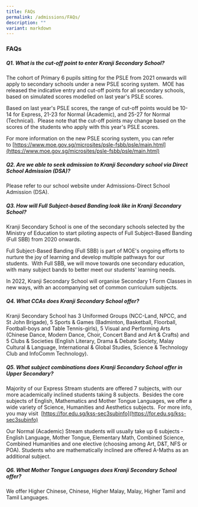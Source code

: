 ```yaml
---
title: FAQs
permalink: /admissions/FAQs/
description: ""
variant: markdown
---
```

### FAQs

##### **Q1.&nbsp;What is the cut-off point to enter Kranji Secondary School?**

The cohort of Primary 6 pupils sitting for the PSLE from 2021 onwards will apply to secondary schools under a new PSLE scoring system.&nbsp; MOE has released the indicative entry and cut-off points for all secondary schools, based on simulated scores modelled on last year's PSLE scores.  
  
Based on last year's PSLE scores, the range of cut-off points would be 10-14 for Express, 21-23 for Normal (Academic), and 25-27 for Normal (Technical).&nbsp; Please note that the cut-off points may change based on the scores of the students who apply with this year's PSLE scores.  
  
For more information on the new PSLE scoring system, you can refer to&nbsp;[https://www.moe.gov.sg/microsites/psle-fsbb/psle/main.html](https://www.moe.gov.sg/microsites/psle-fsbb/psle/main.html)  

  

##### Q2. Are we able to seek admission to Kranji Secondary school via Direct School Admission (DSA)?

Please refer to our school website under Admissions-Direct School Admission (DSA).

  

##### Q3. How will Full Subject-based Banding look like in Kranji Secondary School?

Kranji Secondary School is one of the secondary schools selected by the Ministry of Education to start piloting aspects of Full Subject-Based Banding (Full SBB) from 2020 onwards.

  

Full Subject-Based Banding (Full SBB) is part of MOE's ongoing efforts to nurture the joy of learning and develop multiple pathways for our students.&nbsp;&nbsp;With Full SBB, we will move towards one secondary education, with many subject bands to better meet our students' learning needs.

  

In 2022, Kranji Secondary School will organise Secondary 1 Form Classes in new ways, with an accompanying set of common curriculum subjects.

  

##### Q4. What CCAs does Kranji Secondary School offer?  

Kranji Secondary School has 3 Uniformed Groups (NCC-Land, NPCC, and St John Brigade), 5 Sports &amp; Games (Badminton, Basketball, Floorball, Football-boys and Table Tennis-girls), 5 Visual and Performing Arts (Chinese Dance, Modern Dance, Choir, Concert Band and Art &amp; Crafts) and 5 Clubs &amp; Societies (English Literary, Drama &amp; Debate Society, Malay Cultural &amp; Language, International &amp; Global Studies, Science &amp; Technology Club and InfoComm Technology).

  

##### Q5. What subject combinations does Kranji Secondary School offer in Upper Secondary?

Majority of our Express Stream students are offered 7 subjects, with our more academically inclined students taking 8 subjects.&nbsp; Besides the core subjects of English, Mathematics and Mother Tongue Languages, we offer a wide variety of Science, Humanities and Aesthetics subjects.&nbsp; For more info, you may visit&nbsp;&nbsp;[https://for.edu.sg/kss-sec3subinfo](https://for.edu.sg/kss-sec3subinfo)  

Our Normal (Academic) Stream students will usually take up 6 subjects - English Language, Mother Tongue, Elementary Math, Combined Science, Combined Humanities and one elective (choosing among Art, D&amp;T, NFS or POA). Students who are mathematically inclined are offered A-Maths as an additional subject.

  

##### Q6. What Mother Tongue Languages does Kranji Secondary School offer?  

We offer Higher Chinese, Chinese, Higher Malay, Malay, Higher Tamil and Tamil Languages.

